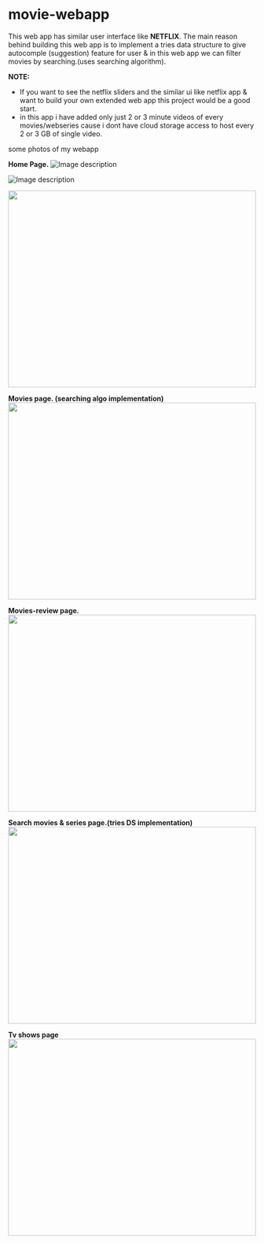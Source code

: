 # movie-webapp

This web app has similar user interface like **NETFLIX**. The main reason behind building this web app is to implement a tries data structure to give autocomple (suggestion) feature for user & in this web app we can filter movies by searching.(uses searching algorithm).

**NOTE:**
- If you want to see the netflix sliders and the similar ui like netflix app & want to build your own extended web app this project would be a good start.
- in this app i have added only just 2 or 3 minute videos of every movies/webseries cause i dont have cloud storage access to host every 2 or 3 GB of single video. 


some photos of my webapp

**Home Page.**
![Image description](https://github.com/mehulsatardekar/movie-streaming-webapp/blob/master/pics/2.png)

![Image description](https://github.com/mehulsatardekar/movie-streaming-webapp/blob/master/pics/3.png)

<img src="https://github.com/mehulsatardekar/movie-streaming-webapp/blob/master/pics/4.png" width="100%" height="400" />

**Movies page. (searching algo implementation)**
<img src="https://github.com/mehulsatardekar/movie-streaming-webapp/blob/master/pics/6.png" width="100%" height="400" />

**Movies-review page.**
<img src="https://github.com/mehulsatardekar/movie-streaming-webapp/blob/master/pics/8.png" width="100%" height="400" />

**Search movies & series page.(tries DS implementation)**
<img src="https://github.com/mehulsatardekar/movie-streaming-webapp/blob/master/pics/9.png" width="100%" height="400" />

**Tv shows page**
<img src="https://github.com/mehulsatardekar/movie-streaming-webapp/blob/master/pics/10.png" width="100%" height="400" />






